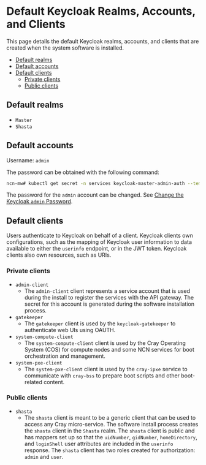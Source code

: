 # Default Keycloak Realms, Accounts, and Clients

This page details the default Keycloak realms, accounts, and clients that are created when the system software is installed.

- [Default realms](#default-realms)
- [Default accounts](#default-accounts)
- [Default clients](#default-clients)
  - [Private clients](#private-clients)
  - [Public clients](#public-clients)

## Default realms

- `Master`
- `Shasta`

## Default accounts

Username: `admin`

The password can be obtained with the following command:

```bash
ncn-mw# kubectl get secret -n services keycloak-master-admin-auth --template={{.data.password}} | base64 --decode
```

The password for the `admin` account can be changed. See [Change the Keycloak `admin` Password](Change_the_Keycloak_Admin_Password.md).

## Default clients

Users authenticate to Keycloak on behalf of a client. Keycloak clients own configurations, such as the mapping of Keycloak user information to data available to either the
`userinfo` endpoint, or in the JWT token. Keycloak clients also own resources, such as URIs.

### Private clients

- `admin-client`
  - The `admin-client` client represents a service account that is used during the install to register the services with the API gateway. The secret for this account is
    generated during the software installation process.
- `gatekeeper`
  - The `gatekeeper` client is used by the `keycloak-gatekeeper` to authenticate web UIs using OAUTH.
- `system-compute-client`
  - The `system-compute-client` client is used by the Cray Operating System \(COS\) for compute nodes and some NCN services for boot orchestration and management.
- `system-pxe-client`
  - The `system-pxe-client` client is used by the `cray-ipxe` service to communicate with `cray-bss` to prepare boot scripts and other boot-related content.

### Public clients

- `shasta`
  - The `shasta` client is meant to be a generic client that can be used to access any Cray micro-service. The software install process creates the `shasta` client in the `Shasta` realm.
    The `shasta` client is public and has mappers set up so that the `uidNumber`, `gidNumber`, `homeDirectory`, and `loginShell` user attributes are included in the `userinfo` response.
    The `shasta` client has two roles created for authorization: `admin` and `user`.
